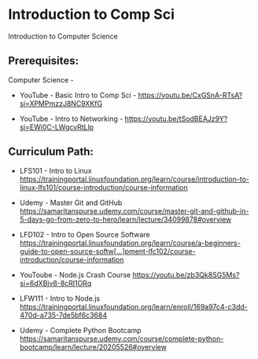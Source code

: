 # Introduction to Comp Sci
Introduction to Computer Science


## Prerequisites:

Computer Science - 
* YouTube - Basic Intro to Comp Sci -  https://youtu.be/CxGSnA-RTsA?si=XPMPmzzJ8NC9XKfG

* YouTube - Intro to Networking - https://youtu.be/tSodBEAJz9Y?si=EWi0C-LWgcvRtLlp


## Curriculum Path:
* LFS101 - Intro to Linux https://trainingportal.linuxfoundation.org/learn/course/introduction-to-linux-lfs101/course-introduction/course-information

* Udemy - Master Git and GitHub https://samaritanspurse.udemy.com/course/master-git-and-github-in-5-days-go-from-zero-to-hero/learn/lecture/34099878#overview

* LFD102 - Intro to Open Source Software https://trainingportal.linuxfoundation.org/learn/course/a-beginners-guide-to-open-source-softw[…]pment-lfc102/course-introduction/course-information

* YouToube - Node.js Crash Course https://youtu.be/zb3Qk8SG5Ms?si=6dXBjv8-8cRl1ORq

* LFW111 - Intro to Node.js https://trainingportal.linuxfoundation.org/learn/enroll/169a97c4-c3dd-470d-a735-7de5bf6c3684

* Udemy - Complete Python Bootcamp https://samaritanspurse.udemy.com/course/complete-python-bootcamp/learn/lecture/20205526#overview